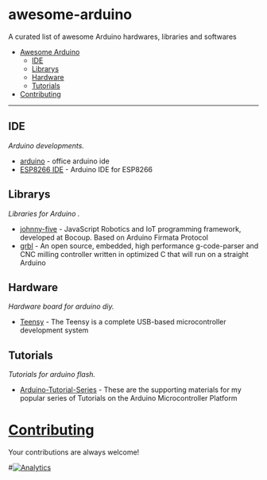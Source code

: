 # awesome-arduino
A curated list of awesome Arduino hardwares, libraries and softwares
- [Awesome Arduino](#awesome-Arduino)
    - [IDE](#ide)
    - [Librarys](#librarys)
    - [Hardware](#hardware)
    - [Tutorials](#tutorials)
- [Contributing](#contributing)

- - -

## IDE

*Arduino developments.*

* [arduino](https://github.com/arduino/Arduino) - office arduino ide
* [ESP8266 IDE](https://github.com/esp8266/Arduino) - Arduino IDE for ESP8266

## Librarys

*Libraries for Arduino .*

* [johnny-five](https://github.com/rwaldron/johnny-five) - JavaScript Robotics and IoT programming framework, developed at Bocoup. Based on Arduino Firmata Protocol
* [grbl](https://github.com/grbl/grbl) - An open source, embedded, high performance g-code-parser and CNC milling controller written in optimized C that will run on a straight Arduino

## Hardware

*Hardware board for arduino diy.*

* [Teensy](https://www.pjrc.com/teensy/) - The Teensy is a complete USB-based microcontroller development system


## Tutorials

*Tutorials for arduino flash.*

* [Arduino-Tutorial-Series](https://github.com/sciguy14/Arduino-Tutorial-Series) - These are the supporting materials for my popular series of Tutorials on the Arduino Microcontroller Platform


# [Contributing](https://github.com/vinta/awesome-arduino/blob/master/CONTRIBUTING.md)

Your contributions are always welcome!




#[![Analytics](https://ga-beacon.appspot.com/UA-67438080-1/awesome-arduino/readme?pixel)](https://github.com/lembed/awesome-arduino)
